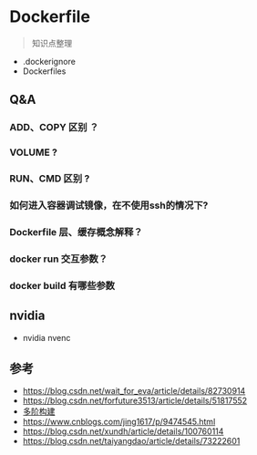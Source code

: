 # Dockerfile

> 知识点整理

- .dockerignore
- Dockerfiles

## Q&A

### ADD、COPY 区别 ？

### VOLUME ?

### RUN、CMD 区别 ?

### 如何进入容器调试镜像，在不使用ssh的情况下?

### Dockerfile 层、缓存概念解释？

### docker run 交互参数？

### docker build 有哪些参数

## nvidia

- nvidia nvenc

## 参考

- https://blog.csdn.net/wait_for_eva/article/details/82730914
- https://blog.csdn.net/forfuture3513/article/details/51817552
- [多阶构建](https://www.cnblogs.com/yixinjishu/p/10881141.html)
- https://www.cnblogs.com/jing1617/p/9474545.html
- https://blog.csdn.net/xundh/article/details/100760114
- https://blog.csdn.net/taiyangdao/article/details/73222601